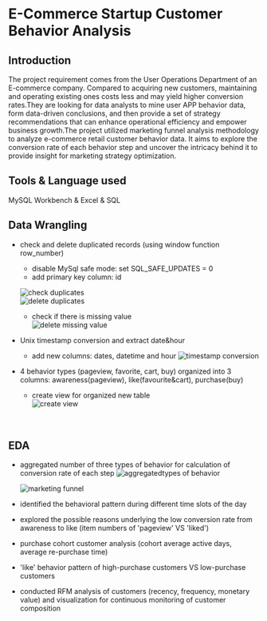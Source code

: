 # E-Commerce Startup Customer Behavior Analysis

## Introduction 
The project requirement comes from the User Operations Department of an E-commerce company. Compared to acquiring new customers, maintaining and operating existing ones costs less and may yield higher conversion rates.They are looking for data analysts to mine user APP behavior data, form data-driven conclusions, and then provide a set of strategy recommendations that can enhance operational efficiency and empower business growth.The project utilized marketing funnel analysis methodology to analyze e-commerce retail customer behavior data. It aims to explore the conversion rate of each behavior step and uncover the intricacy behind it to provide insight for marketing strategy optimization. 

## Tools & Language used 
MySQL Workbench & Excel & SQL


## Data Wrangling
* check and delete duplicated records (using window function row_number)
  - disable MySql safe mode: set SQL_SAFE_UPDATES = 0
  - add primary key column: id

   ![check duplicates](https://github.com/user-attachments/assets/9dfc99c2-ed93-4c33-a21c-233ee8bacb50)<br>
   ![delete duplicates](https://github.com/user-attachments/assets/9af07a2f-123e-4f7b-b571-c1c2c2a28943)<br>
   - check if there is missing value<br>
   ![delete missing value](https://github.com/user-attachments/assets/08c1deb4-8007-492a-800c-96b96151362b)<br>
  
* Unix timestamp conversion and extract date&hour
   - add new columns: dates, datetime and hour
   ![timestamp conversion](https://github.com/user-attachments/assets/d4ca87e4-1311-46ef-8d63-fb474383ff8d)<br>
    
  
* 4 behavior types (pageview, favorite, cart, buy) organized into 3 columns: awareness(pageview), like(favourite&cart), purchase(buy) 
   - create view for organized new table<br>
   ![create view](https://github.com/user-attachments/assets/51f577b5-08e7-43ca-af20-1c22c52672de)<br><br><br>

## EDA
* aggregated number of three types of behavior for calculation of conversion rate of each step
   ![aggregatedtypes of behavior](https://github.com/user-attachments/assets/0eb4a127-13a5-4b31-a858-93ad7692139d)<br>

   ![marketing funnel](https://github.com/user-attachments/assets/5f9b1139-e953-4ac7-8af0-f264d0ce85c1)<br>


* identified the behavioral pattern during different time slots of the day 
* explored the possible reasons underlying the low conversion rate from awareness to like (item numbers of 'pageview' VS 'liked')
* purchase cohort customer analysis (cohort average active days, average re-purchase time)
* 'like' behavior pattern of high-purchase customers VS low-purchase customers
* conducted RFM analysis of customers (recency, frequency, monetary value) and visualization for continuous monitoring of customer composition
